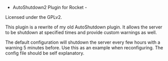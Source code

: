 - AutoShutdown2 Plugin for Rocket -

Licensed under the GPLv2.

This plugin is a rewrite of my old AutoShutdown plugin. It allows the server to be shutdown at specified times and provide custom warnings as well.

The default configuration will shutdown the server every few hours with a warning 5 minutes before. Use this as an example when reconfiguring. The config file should be self explanatory.

